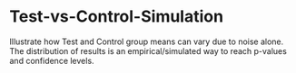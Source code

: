 # Test-vs-Control-Simulation

Illustrate how Test and Control group means can vary due to noise alone. The distribution of results is an empirical/simulated way to reach p-values and confidence levels. 
